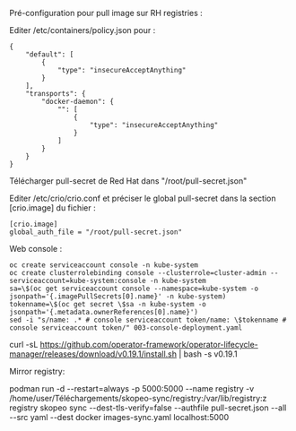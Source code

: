 Pré-configuration pour pull image sur RH registries :

Editer /etc/containers/policy.json pour :
~~~
{
    "default": [
        {
            "type": "insecureAcceptAnything"
        }
    ],
    "transports": {
        "docker-daemon": {
            "": [
                {
                    "type": "insecureAcceptAnything"
                }
            ]
        }
    }
}
~~~

Télécharger pull-secret de Red Hat dans "/root/pull-secret.json" 

Editer /etc/crio/crio.conf et préciser le global pull-secret dans la section [crio.image] du fichier :
~~~
[crio.image]
global_auth_file = "/root/pull-secret.json"
~~~

Web console :
~~~
oc create serviceaccount console -n kube-system
oc create clusterrolebinding console --clusterrole=cluster-admin --serviceaccount=kube-system:console -n kube-system
sa=\$(oc get serviceaccount console --namespace=kube-system -o jsonpath='{.imagePullSecrets[0].name}' -n kube-system)
tokenname=\$(oc get secret \$sa -n kube-system -o jsonpath='{.metadata.ownerReferences[0].name}')
sed -i "s/name: .* # console serviceaccount token/name: \$tokenname # console serviceaccount token/" 003-console-deployment.yaml
~~~

curl -sL https://github.com/operator-framework/operator-lifecycle-manager/releases/download/v0.19.1/install.sh | bash -s v0.19.1

Mirror registry:

podman run -d --restart=always -p 5000:5000 --name registry -v /home/user/Téléchargements/skopeo-sync/registry:/var/lib/registry:z registry
skopeo sync --dest-tls-verify=false --authfile pull-secret.json --all --src yaml --dest docker images-sync.yaml localhost:5000
